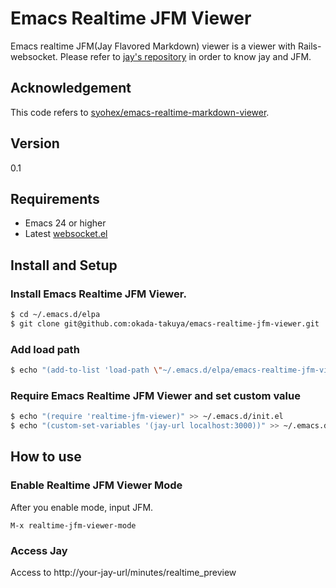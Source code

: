 # Emacs Realtime JFM Viewer
Emacs realtime JFM(Jay Flavored Markdown) viewer is a viewer with Rails-websocket.
Please refer to [jay's repository](https://github.com/nomlab/jay) in order to know jay and JFM.

## Acknowledgement
This code refers to [syohex/emacs-realtime-markdown-viewer](https://github.com/syohex/emacs-realtime-markdown-viewer).

## Version
0.1

## Requirements
+ Emacs 24 or higher
+ Latest [websocket.el](https://github.com/ahyatt/emacs-websocket)

## Install and Setup

### Install Emacs Realtime JFM Viewer.

```sh
$ cd ~/.emacs.d/elpa
$ git clone git@github.com:okada-takuya/emacs-realtime-jfm-viewer.git
```

### Add load path

```sh
$ echo "(add-to-list 'load-path \"~/.emacs.d/elpa/emacs-realtime-jfm-viewer\")" >> ~/.emacs.d/init.el
```

### Require Emacs Realtime JFM Viewer and set custom value

```sh
$ echo "(require 'realtime-jfm-viewer)" >> ~/.emacs.d/init.el
$ echo "(custom-set-variables '(jay-url localhost:3000))" >> ~/.emacs.d/init.el # your jay root url excluding "http(s)://"
```

## How to use

### Enable Realtime JFM Viewer Mode
After you enable mode, input JFM.

```
M-x realtime-jfm-viewer-mode
```

### Access Jay
Access to http://your-jay-url/minutes/realtime_preview
